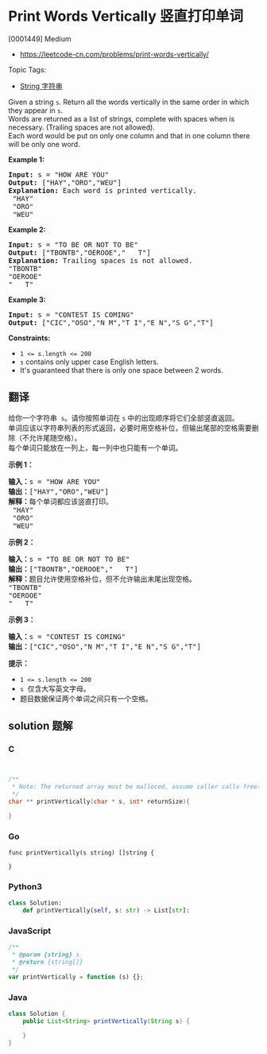 # Print Words Vertically 竖直打印单词

[0001449] Medium

- https://leetcode-cn.com/problems/print-words-vertically/

Topic Tags:

- [String 字符串](https://leetcode-cn.com/tag/string/)

Given a string `s`. Return all the words vertically in the same order in which they appear in `s`.  
Words are returned as a list of strings, complete with spaces when is necessary. (Trailing spaces are not allowed).  
Each word would be put on only one column and that in one column there will be only one word.

**Example 1:**

<pre><strong>Input:</strong> s = "HOW ARE YOU"
<strong>Output:</strong> ["HAY","ORO","WEU"]
<strong>Explanation: </strong>Each word is printed vertically. 
 "HAY"
&nbsp;"ORO"
&nbsp;"WEU"
</pre>

**Example 2:**

<pre><strong>Input:</strong> s = "TO BE OR NOT TO BE"
<strong>Output:</strong> ["TBONTB","OEROOE","   T"]
<strong>Explanation: </strong>Trailing spaces is not allowed. 
"TBONTB"
"OEROOE"
"   T"
</pre>

**Example 3:**

<pre><strong>Input:</strong> s = "CONTEST IS COMING"
<strong>Output:</strong> ["CIC","OSO","N M","T I","E N","S G","T"]
</pre>

**Constraints:**

- `1 <= s.length <= 200`
- `s` contains only upper case English letters.
- It's guaranteed that there is only one space between 2 words.

## 翻译

给你一个字符串  `s`。请你按照单词在 `s` 中的出现顺序将它们全部竖直返回。  
单词应该以字符串列表的形式返回，必要时用空格补位，但输出尾部的空格需要删除（不允许尾随空格）。  
每个单词只能放在一列上，每一列中也只能有一个单词。

**示例 1：**

<pre><strong>输入：</strong>s = "HOW ARE YOU"
<strong>输出：</strong>["HAY","ORO","WEU"]
<strong>解释：</strong>每个单词都应该竖直打印。 
 "HAY"
&nbsp;"ORO"
&nbsp;"WEU"
</pre>

**示例 2：**

<pre><strong>输入：</strong>s = "TO BE OR NOT TO BE"
<strong>输出：</strong>["TBONTB","OEROOE","   T"]
<strong>解释：</strong>题目允许使用空格补位，但不允许输出末尾出现空格。
"TBONTB"
"OEROOE"
"   T"
</pre>

**示例 3：**

<pre><strong>输入：</strong>s = "CONTEST IS COMING"
<strong>输出：</strong>["CIC","OSO","N M","T I","E N","S G","T"]
</pre>

**提示：**

- `1 <= s.length <= 200`
- `s`  仅含大写英文字母。
- 题目数据保证两个单词之间只有一个空格。

## solution 题解

### C

```c


/**
 * Note: The returned array must be malloced, assume caller calls free().
 */
char ** printVertically(char * s, int* returnSize){

}


```

### Go

```golang
func printVertically(s string) []string {

}
```

### Python3

```python
class Solution:
    def printVertically(self, s: str) -> List[str]:

```

### JavaScript

```javascript
/**
 * @param {string} s
 * @return {string[]}
 */
var printVertically = function (s) {};
```

### Java

```java
class Solution {
    public List<String> printVertically(String s) {

    }
}
```
